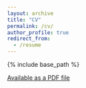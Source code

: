 ```yaml
---
layout: archive
title: "CV"
permalink: /cv/
author_profile: true
redirect_from:
  - /resume
---
```


{% include base_path %}

[Available as a PDF file](files/cv.pdf) 
